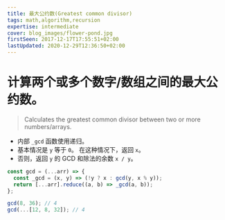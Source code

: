 ```yaml
---
title: 最大公约数(Greatest common divisor)
tags: math,algorithm,recursion
expertise: intermediate
cover: blog_images/flower-pond.jpg
firstSeen: 2017-12-17T17:55:51+02:00
lastUpdated: 2020-12-29T12:36:50+02:00
---
```


# 计算两个或多个数字/数组之间的最大公约数。
> Calculates the greatest common divisor between two or more numbers/arrays.

- 内部 `_gcd` 函数使用递归。
- 基本情况是 `y` 等于 `0`。 在这种情况下，返回 `x`。
- 否则，返回 `y` 的 GCD 和除法的余数 `x / y`。

```js
const gcd = (...arr) => {
  const _gcd = (x, y) => (!y ? x : gcd(y, x % y));
  return [...arr].reduce((a, b) => _gcd(a, b));
};
```

```js
gcd(8, 36); // 4
gcd(...[12, 8, 32]); // 4
```

